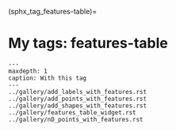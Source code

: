 (sphx_tag_features-table)=
# My tags: features-table

```{toctree}
---
maxdepth: 1
caption: With this tag
---
../gallery/add_labels_with_features.rst
../gallery/add_points_with_features.rst
../gallery/add_shapes_with_features.rst
../gallery/features_table_widget.rst
../gallery/nD_points_with_features.rst
```
